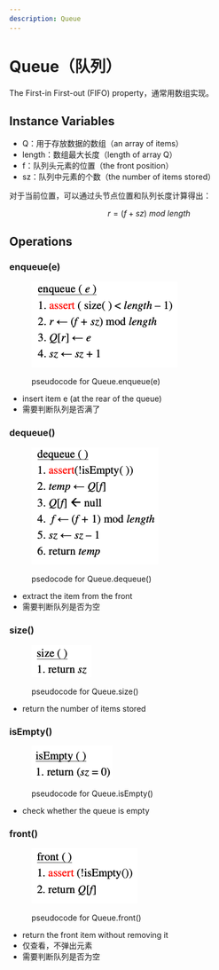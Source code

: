 ```yaml
---
description: Queue
---
```


# Queue（队列）

The First-in First-out (FIFO) property，通常用数组实现。

## Instance Variables

* Q：用于存放数据的数组（an array of items）
* length：数组最大长度（length of array Q）
* f：队列头元素的位置（the front position）
* sz：队列中元素的个数（the number of items stored）

对于当前位置，可以通过头节点位置和队列长度计算得出：

$$
r=(f+sz)\ mod\ length
$$

## Operations

### enqueue(e)

<figure><img src="../../../.gitbook/assets/image (134).png" alt=""><figcaption><p>pseudocode for Queue.enqueue(e)</p></figcaption></figure>

* insert item e (at the rear of the queue)
* 需要判断队列是否满了

### dequeue()

<figure><img src="../../../.gitbook/assets/image (135).png" alt=""><figcaption><p>psedocode for Queue.dequeue()</p></figcaption></figure>

* extract the item from the front
* 需要判断队列是否为空

### size()

<figure><img src="../../../.gitbook/assets/image (225).png" alt=""><figcaption><p>pseudocode for Queue.size()</p></figcaption></figure>

* return the number of items stored

### isEmpty()

<figure><img src="../../../.gitbook/assets/image (226).png" alt=""><figcaption><p>pseudocode for Queue.isEmpty()</p></figcaption></figure>

* check whether the queue is empty

### front()

<figure><img src="../../../.gitbook/assets/image (227).png" alt=""><figcaption><p>pseudocode for Queue.front()</p></figcaption></figure>

* return the front item without removing it
* 仅查看，不弹出元素
* 需要判断队列是否为空
